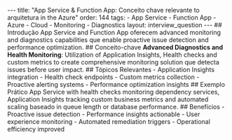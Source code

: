 --- title: "App Service & Function App: Conceito chave relevante to arquitetura in the Azure" order: 144 tags: - App Service - Function App - Azure - Cloud - Monitoring - Diagnostics layout: interview_question --- ## Introdução App Service and Function App oferecem advanced monitoring and diagnostics capabilities que enable proactive issue detection and performance optimization. ## Conceito-chave **Advanced Diagnostics and Health Monitoring**: Utilization of Application Insights, Health checks and custom metrics to create comprehensive monitoring solution que detecta issues before user impact. ## Tópicos Relevantes - Application Insights integration - Health check endpoints - Custom metrics collection - Proactive alerting systems - Performance optimization insights ## Exemplo Prático App Service with health checks monitoring dependency services, Application Insights tracking custom business metrics and automated scaling baseado in queue length or database performance. ## Benefícios - Proactive issue detection - Performance insights actionable - User experience monitoring - Automated remediation triggers - Operational efficiency improved